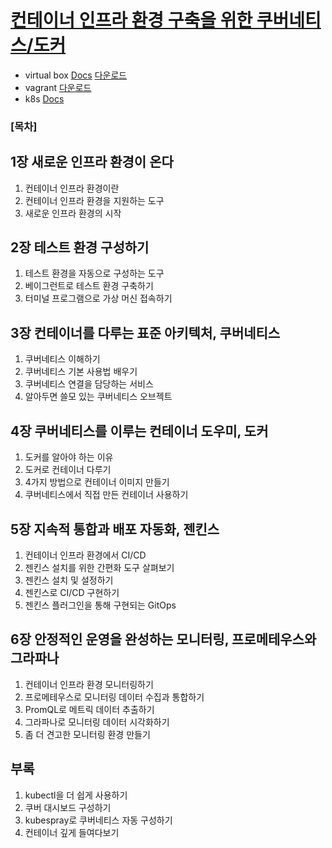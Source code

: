 # [컨테이너 인프라 환경 구축을 위한 쿠버네티스/도커](http://www.kyobobook.co.kr/product/detailViewKor.laf?mallGb=KOR&ejkGb=KOR&barcode=9791165215743)

- virtual box   [Docs](https://www.vagrantup.com/docs) [다운로드](https://www.virtualbox.org/wiki/Downloads)
- vagrant       [다운로드](https://www.vagrantup.com/downloads)
- k8s [Docs](https://kubernetes.io/ko/docs/home/)

### [목차]
## 1장 새로운 인프라 환경이 온다
1. 컨테이너 인프라 환경이란
2. 컨테이너 인프라 환경을 지원하는 도구
3. 새로운 인프라 환경의 시작

## 2장 테스트 환경 구성하기
1. 테스트 환경을 자동으로 구성하는 도구
2. 베이그런트로 테스트 환경 구축하기
3. 터미널 프로그램으로 가상 머신 접속하기

## 3장 컨테이너를 다루는 표준 아키텍처, 쿠버네티스
1. 쿠버네티스 이해하기
2. 쿠버네티스 기본 사용법 배우기
3. 쿠버네티스 연결을 담당하는 서비스
4. 알아두면 쓸모 있는 쿠버네티스 오브젝트

## 4장 쿠버네티스를 이루는 컨테이너 도우미, 도커
1. 도커를 알아야 하는 이유
2. 도커로 컨테이너 다루기
3. 4가지 방법으로 컨테이너 이미지 만들기
4. 쿠버네티스에서 직접 만든 컨테이너 사용하기

## 5장 지속적 통합과 배포 자동화, 젠킨스
1. 컨테이너 인프라 환경에서 CI/CD
2. 젠킨스 설치를 위한 간편화 도구 살펴보기
3. 젠킨스 설치 및 설정하기
4. 젠킨스로 CI/CD 구현하기
5. 젠킨스 플러그인을 통해 구현되는 GitOps

## 6장 안정적인 운영을 완성하는 모니터링, 프로메테우스와 그라파나
1. 컨테이너 인프라 환경 모니터링하기
2. 프로메테우스로 모니터링 데이터 수집과 통합하기
3. PromQL로 메트릭 데이터 추출하기
4. 그라파나로 모니터링 데이터 시각화하기
5. 좀 더 견고한 모니터링 환경 만들기

## 부록
1. kubectl을 더 쉽게 사용하기
2. 쿠버 대시보드 구성하기
3. kubespray로 쿠버네티스 자동 구성하기
4. 컨테이너 깊게 들여다보기
